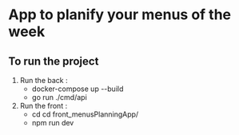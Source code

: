 # App to planify your menus of the week

## To run the project 

1. Run the back : 
   - docker-compose up --build 
   - go run ./cmd/api
2. Run the front : 
    - cd cd front_menusPlanningApp/
    - npm run dev


